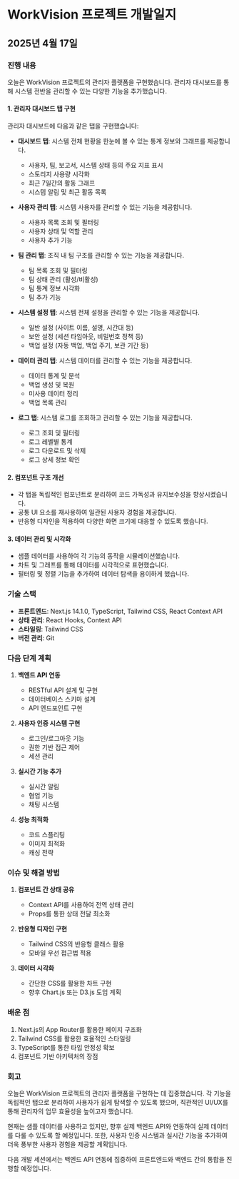 # WorkVision 프로젝트 개발일지

## 2025년 4월 17일

### 진행 내용

오늘은 WorkVision 프로젝트의 관리자 플랫폼을 구현했습니다. 관리자 대시보드를 통해 시스템 전반을 관리할 수 있는 다양한 기능을 추가했습니다.

#### 1. 관리자 대시보드 탭 구현

관리자 대시보드에 다음과 같은 탭을 구현했습니다:

- **대시보드 탭**: 시스템 전체 현황을 한눈에 볼 수 있는 통계 정보와 그래프를 제공합니다.
  - 사용자, 팀, 보고서, 시스템 상태 등의 주요 지표 표시
  - 스토리지 사용량 시각화
  - 최근 7일간의 활동 그래프
  - 시스템 알림 및 최근 활동 목록

- **사용자 관리 탭**: 시스템 사용자를 관리할 수 있는 기능을 제공합니다.
  - 사용자 목록 조회 및 필터링
  - 사용자 상태 및 역할 관리
  - 사용자 추가 기능

- **팀 관리 탭**: 조직 내 팀 구조를 관리할 수 있는 기능을 제공합니다.
  - 팀 목록 조회 및 필터링
  - 팀 상태 관리 (활성/비활성)
  - 팀 통계 정보 시각화
  - 팀 추가 기능

- **시스템 설정 탭**: 시스템 전체 설정을 관리할 수 있는 기능을 제공합니다.
  - 일반 설정 (사이트 이름, 설명, 시간대 등)
  - 보안 설정 (세션 타임아웃, 비밀번호 정책 등)
  - 백업 설정 (자동 백업, 백업 주기, 보관 기간 등)

- **데이터 관리 탭**: 시스템 데이터를 관리할 수 있는 기능을 제공합니다.
  - 데이터 통계 및 분석
  - 백업 생성 및 복원
  - 미사용 데이터 정리
  - 백업 목록 관리

- **로그 탭**: 시스템 로그를 조회하고 관리할 수 있는 기능을 제공합니다.
  - 로그 조회 및 필터링
  - 로그 레벨별 통계
  - 로그 다운로드 및 삭제
  - 로그 상세 정보 확인

#### 2. 컴포넌트 구조 개선

- 각 탭을 독립적인 컴포넌트로 분리하여 코드 가독성과 유지보수성을 향상시켰습니다.
- 공통 UI 요소를 재사용하여 일관된 사용자 경험을 제공합니다.
- 반응형 디자인을 적용하여 다양한 화면 크기에 대응할 수 있도록 했습니다.

#### 3. 데이터 관리 및 시각화

- 샘플 데이터를 사용하여 각 기능의 동작을 시뮬레이션했습니다.
- 차트 및 그래프를 통해 데이터를 시각적으로 표현했습니다.
- 필터링 및 정렬 기능을 추가하여 데이터 탐색을 용이하게 했습니다.

### 기술 스택

- **프론트엔드**: Next.js 14.1.0, TypeScript, Tailwind CSS, React Context API
- **상태 관리**: React Hooks, Context API
- **스타일링**: Tailwind CSS
- **버전 관리**: Git

### 다음 단계 계획

1. **백엔드 API 연동**
   - RESTful API 설계 및 구현
   - 데이터베이스 스키마 설계
   - API 엔드포인트 구현

2. **사용자 인증 시스템 구현**
   - 로그인/로그아웃 기능
   - 권한 기반 접근 제어
   - 세션 관리

3. **실시간 기능 추가**
   - 실시간 알림
   - 협업 기능
   - 채팅 시스템

4. **성능 최적화**
   - 코드 스플리팅
   - 이미지 최적화
   - 캐싱 전략

### 이슈 및 해결 방법

1. **컴포넌트 간 상태 공유**
   - Context API를 사용하여 전역 상태 관리
   - Props를 통한 상태 전달 최소화

2. **반응형 디자인 구현**
   - Tailwind CSS의 반응형 클래스 활용
   - 모바일 우선 접근법 적용

3. **데이터 시각화**
   - 간단한 CSS를 활용한 차트 구현
   - 향후 Chart.js 또는 D3.js 도입 계획

### 배운 점

1. Next.js의 App Router를 활용한 페이지 구조화
2. Tailwind CSS를 활용한 효율적인 스타일링
3. TypeScript를 통한 타입 안정성 확보
4. 컴포넌트 기반 아키텍처의 장점

### 회고

오늘은 WorkVision 프로젝트의 관리자 플랫폼을 구현하는 데 집중했습니다. 각 기능을 독립적인 탭으로 분리하여 사용자가 쉽게 탐색할 수 있도록 했으며, 직관적인 UI/UX를 통해 관리자의 업무 효율성을 높이고자 했습니다.

현재는 샘플 데이터를 사용하고 있지만, 향후 실제 백엔드 API와 연동하여 실제 데이터를 다룰 수 있도록 할 예정입니다. 또한, 사용자 인증 시스템과 실시간 기능을 추가하여 더욱 풍부한 사용자 경험을 제공할 계획입니다.

다음 개발 세션에서는 백엔드 API 연동에 집중하여 프론트엔드와 백엔드 간의 통합을 진행할 예정입니다.
